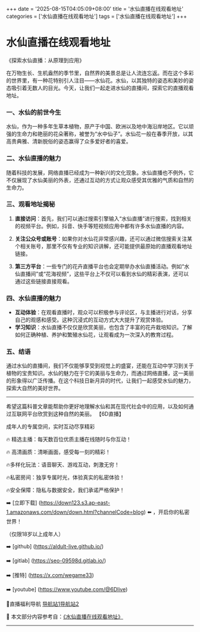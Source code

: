 +++
date = '2025-08-15T04:05:09+08:00'
title = '水仙直播在线观看地址'
categories = ['水仙直播在线观看地址']
tags = ['水仙直播在线观看地址']
+++

# 水仙直播在线观看地址

《探索水仙直播：从原理到应用》

在万物生长、生机盎然的季节里，自然界的美景总是让人流连忘返。而在这个多彩的世界里，有一种花特别引人注目——水仙花。水仙，以其独特的姿态和美妙的姿态吸引着无数人的目光。今天，让我们一起走进水仙的直播间，探索它的直播观看地址。

### 一、水仙的前世今生

水仙，作为一种多年生草本植物，原产于中国、欧洲以及地中海沿岸地区。它以顽强的生命力和艳丽的花朵著称，被誉为“水中仙子”。水仙花一般在春季开放，以其高贵典雅、清新脱俗的姿态赢得了众多爱好者的喜爱。

### 二、水仙直播的魅力

随着科技的发展，网络直播已经成为一种新兴的文化现象。水仙直播也不例外，它不仅展现了水仙美丽的外表，还通过互动的方式让观众感受其优雅的气质和自然的生命力。

### 三、观看地址揭秘

1. **直接访问**：首先，我们可以通过搜索引擎输入“水仙直播”进行搜索，找到相关的视频平台。例如，抖音、快手等短视频应用中都有许多水仙直播的内容。

2. **关注公众号或账号**：如果你对水仙花非常感兴趣，还可以通过微信搜索关注某个相关账号，那里不仅有专业的知识讲解，还可能提供最原始的直播观看地址链接。

3. **第三方平台**：一些专门的花卉直播平台也会定期举办水仙直播活动。例如“水仙直播间”或“花海视频”，这些平台上不仅可以看到水仙的精彩表演，还可以通过这些链接直接观看。

### 四、水仙直播的魅力

- **互动体验**：在观看直播时，观众可以积极参与评论区，与主播进行对话，分享自己的观感和感受。这种沉浸式的互动方式大大提升了观赏体验。
- **学习知识**：水仙直播不仅仅是欣赏美丽，也包含了丰富的花卉栽培知识。了解如何正确种植、养护和繁殖水仙花，让观看成为一次深入的教育过程。

### 五、结语

通过水仙的直播间，我们不仅能够享受到视觉上的盛宴，还能在互动中学习到关于植物的宝贵知识。水仙的魅力在于它的美丽与生命力，而通过网络直播，这一美丽的形象得以广泛传播。在这个科技日新月异的时代，让我们一起感受水仙的魅力，探索大自然的美好世界。

---

希望这篇科普文章能帮助你更好地理解水仙和其在现代社会中的应用，以及如何通过互联网平台欣赏到这种自然的美丽。
【6D直播】

 成年人的专属空间，实时互动尽享精彩

🔥 精选主播：每天数百位优质主播在线随时与你互动！

🔥 高清画质：清晰画面，感受每一刻的精彩！

🔥多样化玩法：语音聊天、游戏互动，刺激无穷！

🔥私密房间：独享专属时光，体验真实的私密体验！

🔥安全保障：隐私与数据安全，我们承诺严格保护！

➡️ [立即下载] (https://down123.s3.ap-east-1.amazonaws.com/down/down.html?channelCode=blog) ⬅️ ，开启你的私密世界！

 （仅限18岁以上成年人）

➡️ [github] (https://aldult-live.github.io/)

➡️ [gitlab] (https://seo-09598d.gitlab.io/)

➡️ [推特] (https://x.com/wegame33)

➡️ [youtube] (https://www.youtube.com/@6Dlive)

🔞直播福利导航   [导航站1](https://webstack-86085a.gitlab.io/)[导航站2](https://onlygit123-2.github.io/)

📘 本文部分内容参考自：[《水仙直播在线观看地址》](https://webstack-hugo-11.pages.dev/)

---
